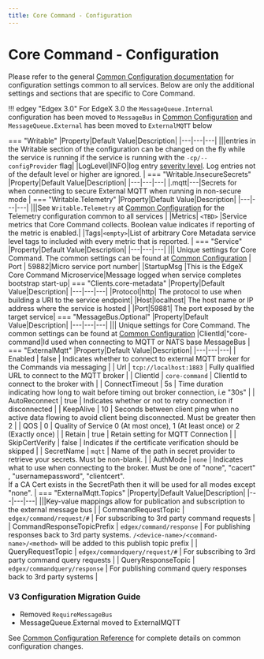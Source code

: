 ```yaml
---
title: Core Command - Configuration
---
```


# Core Command - Configuration

Please refer to the general [Common Configuration documentation](../../configuration/CommonConfiguration.md) for configuration settings common to all services.
Below are only the additional settings and sections that are specific to Core Command.

!!! edgey "Edgex 3.0"
    For EdgeX 3.0 the `MessageQueue.Internal` configuration has been moved to `MessageBus` in [Common Configuration](../../configuration/CommonConfiguration.md#common-configuration-properties) and `MessageQueue.External` has been moved to `ExternalMQTT` below

=== "Writable"
|Property|Default Value|Description|
|---|---|---|
|||entries in the Writable section of the configuration can be changed on the fly while the service is running if the service is running with the `-cp/--configProvider` flag|
|LogLevel|INFO|log entry [severity level](https://en.wikipedia.org/wiki/Syslog#Severity_level).  Log entries not of the default level or higher are ignored. |
=== "Writable.InsecureSecrets"
|Property|Default Value|Description|
|---|---|---|
|.mqtt|---|Secrets for when connecting to secure External MQTT when running in non-secure mode |
=== "Writable.Telemetry"
|Property|Default Value|Description|
|---|---|---|
|||See `Writable.Telemetry` at [Common Configuration](../../../configuration/CommonConfiguration/#configuration-properties) for the Telemetry configuration common to all services |
|Metrics| `<TBD>` |Service metrics that Core Command collects. Boolean value indicates if reporting of the metric is enabled.|
|Tags|`<empty>`|List of arbitrary Core Metadata service level tags to included with every metric that is reported. |
=== "Service"
|Property|Default Value|Description|
|---|---|---|
||| Unique settings for Core Command. The common settings can be found at [Common Configuration](../../../configuration/CommonConfiguration/#configuration-properties)
| Port | 59882|Micro service port number|
|StartupMsg |This is the EdgeX Core Command Microservice|Message logged when service completes bootstrap start-up|
=== "Clients.core-metadata"
|Property|Default Value|Description|
|---|---|---|
|Protocol|http| The protocol to use when building a URI to the service endpoint|
|Host|localhost| The host name or IP address where the service is hosted |
|Port|59881| The port exposed by the target service|
=== "MessageBus.Optional"
|Property|Default Value|Description|
|---|---|---|
||| Unique settings for Core Command. The common settings can be found at [Common Configuration](../../../configuration/CommonConfiguration/#configuration-properties)
|ClientId|"core-command|Id used when connecting to MQTT or NATS base MessageBus |
=== "ExternalMqtt"
|Property|Default Value|Description|
|---|---|---|
| Enabled | false | Indicates whether to connect to external MQTT broker for the Commands via messaging |
| Url | `tcp://localhost:1883` | Fully qualified URL to connect to the MQTT broker |
| ClientId | `core-command` | ClientId to connect to the broker with |
| ConnectTimeout | 5s | Time duration indicating how long to wait before timing out                                                        broker connection, i.e "30s" |
| AutoReconnect | true | Indicates whether or not to retry connection if disconnected |
| KeepAlive | 10 | Seconds between client ping when no active data flowing to avoid client being disconnected. Must be greater then 2 |
| QOS | 0 | Quality of Service 0 (At most once), 1 (At least once) or 2 (Exactly once) |
| Retain | true | Retain setting for MQTT Connection                           |
| SkipCertVerify | false | Indicates if the certificate verification should be skipped  |
| SecretName | `mqtt` | Name of the path in secret provider to retrieve your secrets. Must be non-blank. |
| AuthMode | `none` | Indicates what to use when connecting to the broker. Must be one of "none", "cacert" , "usernamepassword", "clientcert". <br />If a CA Cert exists in the SecretPath then it will be used for all modes except "none". |
=== "ExternalMqtt.Topics"
|Property|Default Value|Description|
|---|---|---|
|||Key-value mappings allow for publication and subscription to the external message bus |
| CommandRequestTopic | `edgex/command/request/#` | For subscribing to 3rd party command requests |
| CommandResponseTopicPrefix | `edgex/command/response` | For publishing responses back to 3rd party systems. `/<device-name>/<command-name>/<method>` will be added to this publish topic prefix |
| QueryRequestTopic | `edgex/commandquery/request/#` | For subscribing to 3rd party command query requests |
| QueryResponseTopic | `edgex/commandquery/response` | For publishing command query responses back to 3rd party systems |

### V3 Configuration Migration Guide
- Removed `RequireMessageBus` 
- MessageQueue.External moved to ExternalMQTT

See [Common Configuration Reference](../../configuration/V3MigrationCommonConfig.md) for complete details on common configuration changes.